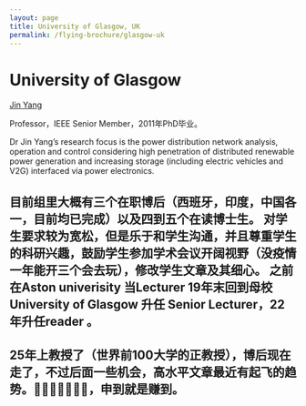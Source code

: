 ```yaml
---
layout: page
title: University of Glasgow, UK
permalink: /flying-brochure/glasgow-uk
---
```

# University of Glasgow


[Jin Yang](https://www.gla.ac.uk/schools/engineering/staff/jinyang/)

Professor，IEEE Senior Member，2011年PhD毕业。

Dr Jin Yang’s research focus is the power distribution network analysis, operation and control considering high penetration of distributed renewable power generation and increasing storage (including electric vehicles and V2G) interfaced via power electronics.

目前组里大概有三个在职博后（西班牙，印度，中国各一，目前均已完成）以及四到五个在读博士生。
对学生要求较为宽松，但是乐于和学生沟通，并且尊重学生的科研兴趣，鼓励学生参加学术会议开阔视野（没疫情一年能开三个会去玩），修改学生文章及其细心。
之前在Aston univerisity 当Lecturer 19年末回到母校 University of Glasgow 升任 Senior Lecturer，22年升任reader 。
---
25年上教授了（世界前100大学的正教授），博后现在走了，不过后面一些机会，高水平文章最近有起飞的趋势。🎉🎉🎉🎉🎉🎉🎉，申到就是赚到。
---
